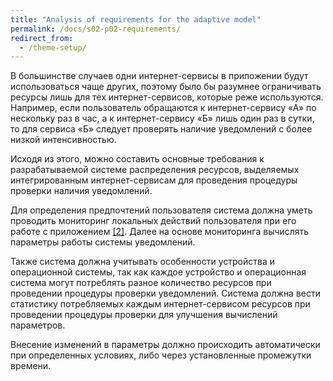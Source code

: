```yaml
---
title: "Analysis of requirements for the adaptive model"
permalink: /docs/s02-p02-requirements/
redirect_from:
  - /theme-setup/
---
```

В большинстве случаев одни интернет-сервисы в приложении будут использоваться чаще других, поэтому было бы разумнее ограничивать ресурсы лишь для тех интернет-сервисов, которые реже используются. Например, если пользователь обращаются к интернет-сервису «А» по нескольку раз в час, а к интернет-сервису «Б» лишь один раз в сутки, то для сервиса «Б» следует проверять наличие уведомлений с более низкой интенсивностью. 

Исходя из этого, можно составить основные требования к разрабатываемой системе распределения ресурсов, выделяемых интегрированным интернет-сервисам для проведения процедуры проверки наличия уведомлений.

Для определения предпочтений пользователя система должна уметь проводить мониторинг локальных действий пользователя при его работе с приложением [[2]](/afflyas/docs/s02-p05-references/). Далее на основе мониторинга вычислять параметры работы системы уведомлений.

Также система должна учитывать особенности устройства и операционной системы, так как каждое устройство и операционная система могут потреблять разное количество ресурсов при проведении процедуры проверки уведомлений. Система должна вести статистику потребляемых каждым интернет-сервисом ресурсов при проведении процедуры проверки для улучшения вычислений параметров.

Внесение изменений в параметры должно происходить автоматически при определенных условиях, либо через установленные промежутки времени.